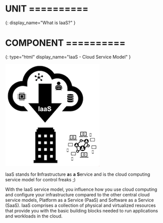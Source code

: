 # UNIT ==========
{:
  display_name="What is IaaS?"
}

# COMPONENT ==========
{:
  type="html"
  display_name="IaaS - Cloud Service Model"
}

![What is IaaS?](IaaS_Diagram.png) 

IaaS stands for **I**nfrastructure **a**s **a** **S**ervice and is the cloud computing service model for control freaks ;)

With the IaaS service model, you influence how you use cloud computing and configure your infrastructure compared to the other central cloud service models, Platform as a Service (PaaS) and Software as a Service (SaaS). IaaS comprises a collection of physical and virtualized resources that provide you with the basic building blocks needed to run applications and workloads in the cloud.

